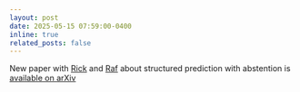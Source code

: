 ```yaml
---
layout: post
date: 2025-05-15 07:59:00-0400
inline: true
related_posts: false
---
```


New paper with [Rick](https://enriquenueve.github.io) and [Raf](www.raf.prof) about structured prediction with abstention is [available on arXiv](https://arxiv.org/abs/2505.06446)